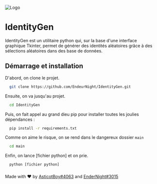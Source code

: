 
![Logo](https://zupimages.net/up/22/40/tj66.png)

# IdentityGen

IdentityGen est un utilitaire python qui, sur la base d'une interface graphique Tkinter, permet de générer des identités aléatoires grâce à des sélections aléatoires dans des base de données.
 

## Démarrage et installation

D'abord, on clone le projet.

```bash
  git clone https://github.com/EndeurNight/IdentityGen.git
```

Ensuite, on va jusqu'au projet.

```bash
  cd IdentityGen
```

Puis, on fait appel au grand dieu pip pour installer toutes les joulies dépendances : 

```bash
  pip install -r requirements.txt
```

Comme on aime le risque, on se rend dans le dangereux dossier ```main```

```bash
  cd main
```

Enfin, on lance [fichier python] et on prie.

```bash
  python [fichier python]
```
###
###
###
Made with ❤️ by [AsticotBoy#4063](https://www.github.com/asticotboy) and [EnderNight#3015](https://www.github.com/asticotboy)

